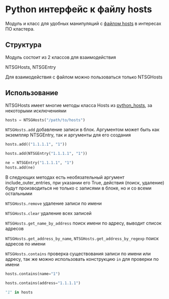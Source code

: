 # Python интерфейс к файлу hosts

Модуль и класс для удобных манипуляций с [файлом hosts](https://manpages.ubuntu.com/manpages/jammy/man5/hosts.5.html) в интересах ПО кластера.

<h2> Структура </h2>

Модуль состоит из 2 классов для взаимодействия  
  
NTSGHosts,
NTSGEntry  
  
Для взаимодействия с файлом можно пользоваться только NTSGHosts

<h2> Использование </h2>

NTSGHosts имеет многие методы класса Hosts из [python_hosts](https://pypi.org/project/python-hosts/),
за некоторыми исключениями  

```python
hosts = NTSGHosts("/path/to/hosts")
```

`NTSGHosts.add` добавление записи в блок. Аргументом может быть как экземпляр NTSGEntry, так и аргументы
для его создания

```python
hosts.add(("1.1.1.1", "1"))

hosts.add(NTSGEntry("1.1.1.1", "1"))

ne = NTSGEntry("1.1.1.1", "1")
hosts.add(ne)
```
 
В следующих методах есть необязательный аргумент include_outer_entries, при указании его True, действия (поиск, удаление)
будут производиться не только с записями в блоке, но и со всеми остальными


`NTSGHosts.remove` удаление записи по имени


`NTSGHosts.clear` удаление всех записей



`NTSGHosts.get_name_by_address` поиск имени по адресу, выводит список адресов

`NTSGHosts.get_address_by_name`, `NTSGHosts.get_address_by_regexp`  поиск адресов по имени

`NTSGHosts.contains` проверка существования записи по имени или адресу, так же можно использовать конструкцию
`in` для проверки по имени

```python
hosts.contains(name="1")

hosts.contains(address="1.1.1.1")

"1" in hosts
```

